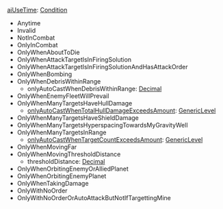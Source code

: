 
[aiUseTime](EntrenchmentaiUseTime.md): [Condition](Condition.md)
  * Anytime
  * Invalid
  * NotInCombat
  * OnlyInCombat
  * OnlyWhenAboutToDie
  * OnlyWhenAttackTargetIsInFiringSolution
  * OnlyWhenAttackTargetIsInFiringSolutionAndHasAttackOrder
  * OnlyWhenBombing
  * OnlyWhenDebrisWithinRange
    * onlyAutoCastWhenDebrisWithinRange: [Decimal](Decimal.md)
  * OnlyWhenEnemyFleetWillPrevail
  * OnlyWhenManyTargetsHaveHullDamage
    * [onlyAutoCastWhenTotalHullDamageExceedsAmount](EntrenchmentGenericLevel.md): [GenericLevel](GenericLevel.md)
  * OnlyWhenManyTargetsHaveShieldDamage
  * OnlyWhenManyTargetsHyperspacingTowardsMyGravityWell
  * OnlyWhenManyTargetsInRange
    * [onlyAutoCastWhenTargetCountExceedsAmount](EntrenchmentGenericLevel.md): [GenericLevel](GenericLevel.md)
  * OnlyWhenMovingFar
  * OnlyWhenMovingThresholdDistance
    * thresholdDistance: [Decimal](Decimal.md)
  * OnlyWhenOrbitingEnemyOrAlliedPlanet
  * OnlyWhenOrbitingEnemyPlanet
  * OnlyWhenTakingDamage
  * OnlyWithNoOrder
  * OnlyWithNoOrderOrAutoAttackButNotIfTargettingMine